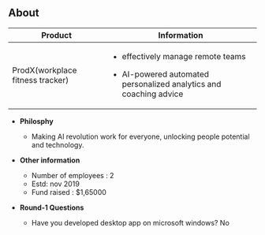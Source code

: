 ## About
|Product|Information|
|---|---|
|ProdX(workplace fitness tracker)|<ul><li>effectively manage remote teams</li></ul><ul><li>AI-powered automated personalized analytics and coaching advice</li></ul>|

- **Philosphy**
  - Making AI revolution work for everyone, unlocking people potential and technology.

- **Other information**
  - Number of employees : 2
  - Estd: nov 2019
  - Fund raised : $1,65000
  
- **Round-1 Questions**
  - Have you developed desktop app on microsoft windows? No

